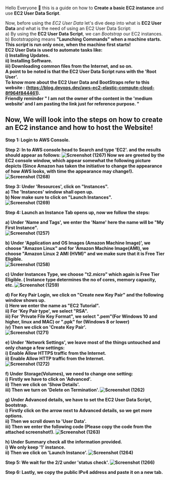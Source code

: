Hello Everyone 👋 this is a guide on how to <b>Create a basic EC2 instance</b> and use <b>EC2 User Data Script</b>.  

Now, before using the <i>EC2 User Data</i> let's dive deep into what is <b>EC2 User Data</b> and what is the need of using an EC2 User Data Script:  
a) By using the <b>EC2 User Data Script</b>, we can <i>Bootstrap</i> our EC2 instances.  
b) Bootstrapping means <b>"Launching Commands"<b> when a machine starts.  
This <i>script</i> is run <b>only once</b>, when the machine first starts!  
EC2 User Data is used to automate tasks like:  
i) Installing Updates.  
ii) Installing Software.  
iii) Downloading common files from the Internet, and so on.  
A point to be noted is that the EC2 User Data Script runs with the <b>'Root User'</b>.  
To know more about the EC2 User Data and BootStraps refer to this website : (https://blog.devops.dev/aws-ec2-elastic-compute-cloud-8f964f844461).  
Friendly reminder " I am not the owner of the content in the 'medium website' and I am pasting the link just for reference purpose. "

<h2>Now, We will look into the steps on how to <b>create</b> an EC2 instance and how to host the Website!</h2> 

<b>Step 1:</b> Login to AWS Console. 

<b>Step 2:</b> In to AWS console head to Search and type 'EC2'. and the results should appear as follows: 
![Screenshot (1267)](https://github.com/Faysal-Ezaz/Project_AWS/assets/95119493/fd23901f-b7a5-4fc4-9093-51f41e4b8059)
Now we are greeted by the EC2 console window, which appear somewhat the following picture depicts (Since Amazon has taken the initiative to change the appearance of how AWS looks, with time the appearance may change!).
![Screenshot (1268)](https://github.com/Faysal-Ezaz/Project_AWS/assets/95119493/2440fcdd-9fc5-4af8-bdca-2e08ea4f3f09)  

<b>Step 3:</b> Under 'Resources', click on "Instances".  
  a) The 'Instances' window shall open up.  
  b) Now make sure to click on "Launch Instances".  
![Screenshot (1269)](https://github.com/Faysal-Ezaz/Project_AWS/assets/95119493/b604413a-787f-4736-a7fc-8b4272ef9f92)


<b>Step 4:</b> Launch an Instance Tab opens up, now we follow the steps:  

  a) Under 'Name and Tags', we enter the 'Name' here the name will be "My First Instance".  
  ![Screenshot (1257)](https://github.com/Faysal-Ezaz/Project_AWS/assets/95119493/3b3277d8-f916-4399-a62b-37430a762d6d)  
  
  b) Under 'Application and OS Images (Amazon Machine Image)', we choose "Amazon Linux" and for 'Amazon Machine Image(AMI), we choose "Amazon Linux 2 AMI (HVM)" and we make sure that it is Free Tier Eligible.  
  ![Screenshot (1258)](https://github.com/Faysal-Ezaz/Project_AWS/assets/95119493/182552c1-98c9-4383-878e-291827767b83)  
  
  c) Under Instances Type, we choose "t2.micro" which again is Free Tier Eligible. ( Instance type determines the no of cores, memory capacity, etc.
  ![Screenshot (1259)](https://github.com/Faysal-Ezaz/Project_AWS/assets/95119493/476817aa-5733-437e-856c-78dc78c757e3)
    
  d) For Key Pair Login, we click on "Create new Key Pair" and the following window shows up.  
    i) Here we enter the name as "EC2 Tutorial".  
    ii) For 'Key Pair type', we select "RSA".  
    iii) For 'Private File Key Format", we select ".pem"(For Windows 10 and higher, linux and MAC) or ".ppk" for (Windows 8 or lower)  
    iv) Then we click on 'Create Key Pair'.  
    ![Screenshot (1271)](https://github.com/Faysal-Ezaz/Project_AWS/assets/95119493/7e760256-1376-49ca-85e0-988c214b32f4)
  
  e) Under 'Network Settings', we leave most of the things untouched and only change a few settings:  
    i) Enable Allow HTTPS traffic from the Internet.  
    ii) Enable Allow HTTP traffic from the Internet.  
    ![Screenshot (1272)](https://github.com/Faysal-Ezaz/Project_AWS/assets/95119493/e15629df-e683-4cf1-94b5-8b91f4e3d951)
  
  f) Under Storage(Volumes), we need to change one setting:  
    i) Firstly we have to click on 'Advanced'.  
    ii) Then we click on 'Show Details'.  
    iii) Then we turn on 'Delete on Termination'.
    ![Screenshot (1262)](https://github.com/Faysal-Ezaz/Project_AWS/assets/95119493/60f6a05c-a119-4a49-b23f-c00bd7546544)
  
  g) Under Advanced details, we have to set the EC2 User Data Script, bootstrap.  
    i) Firstly click on the arrow next to Advanced details, so we get more options.  
    ii) Then we scroll down to 'User Data'.  
    iii) Then we enter the following code (Please copy the code from the attached screenshot!). 
    ![Screenshot (1263)](https://github.com/Faysal-Ezaz/Project_AWS/assets/95119493/c1237bfa-02b2-4b64-8774-605b13431bc1)
  
  h) Under Summary check all the information provided.  
    i) We only keep '1' instance.  
    ii) Then we click on 'Launch Instance'. 
    ![Screenshot (1264)](https://github.com/Faysal-Ezaz/Project_AWS/assets/95119493/f1726038-b1fe-44a8-9422-fdb4cad9691a) 

<b>Step 5:</b> We wait for the 2/2 under 'status check'.
![Screenshot (1266)](https://github.com/Faysal-Ezaz/Project_AWS/assets/95119493/d5d8ed87-d541-4d48-92ac-32e110088af3)
  
<b>Step 6:</b> Lastly, we copy the public IPv4 address and paste it on a new tab.  
